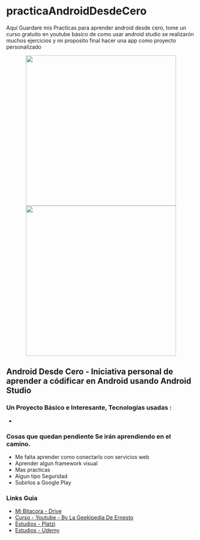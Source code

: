 # practicaAndroidDesdeCero
Aquí Guardare mis Practicas para aprender android desde cero, tome un curso gratuito en youtube básico de como usar android studio se realizarón muchos ejercicios y mi proposito final hacer una app como proyecto personalizado

<p align="center">
<a href="https://github.com/LeoSan/practicaAndroidDesdeCero" target="_blank"><img src="https://i.blogs.es/6e0b73/android-studio/1366_2000.png" width="400"></a>
<a href="https://github.com/LeoSan/practicaAndroidDesdeCero" target="_blank"><img src="https://www.muycomputer.com/wp-content/uploads/2019/12/android.jpg" width="400"></a>
</p>

## Android Desde Cero - Iniciativa personal de aprender a códificar en Android usando Android Studio

### Un Proyecto Básico e Interesante, Tecnologías usadas  : 
- 



### Cosas que quedan pendiente Se irán aprendiendo en el camino. 
- Me falta aprender como conectarlo con servicios web 
- Aprender algun framework visual 
- Mas practicas 
- Algun tipo Seguridad
- Subirlos a Google Play 


### Links Guia 

- [Mi Bitacora - Drive ](https://docs.google.com/document/d/1Ay1WNV-UvTmDmcSnCgZ4kRFWI8eXwUys/edit)
- [Curso - Youtube - By La Geekipedia De Ernesto  ](https://www.youtube.com/playlist?list=PLyvsggKtwbLX06iMtXnRGX5lyjiiMaT2y)
- [Estudios - Platzi](https://platzi.com/p/LEONARDCUENCA/)
- [Estudios - Udemy](https://www.udemy.com/user/leonard-cuenca-roa/)

